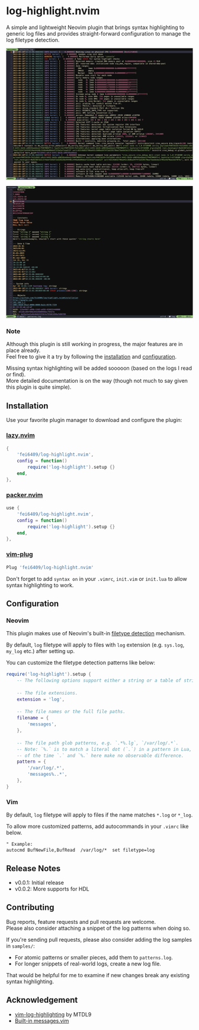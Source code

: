 # log-highlight.nvim

A simple and lightweight Neovim plugin that brings syntax highlighting to
generic log files and provides straight-forward configuration to manage the log
filetype detection.

![preview-1](./doc/images/kernel-log.png)

![preview-2](./doc/images/patterns-log.png)

### Note

Although this plugin is still working in progress, the major features are in
place already.  
Feel free to give it a try by following the [installation](#installation) and
[configuration](#configuration).

Missing syntax highlighting will be added sooooon (based on the logs I read or
find).  
More detailed documentation is on the way (though not much to say given this
plugin is quite simple).  

## Installation

Use your favorite plugin manager to download and configure the plugin:

### [lazy.nvim](https://github.com/folke/lazy.nvim)

```lua
{
    'fei6409/log-highlight.nvim',
    config = function()
        require('log-highlight').setup {}
    end,
},
```

### [packer.nvim](https://github.com/wbthomason/packer.nvim)

```lua
use {
    'fei6409/log-highlight.nvim',
    config = function()
        require('log-highlight').setup {}
    end,
},
```

### [vim-plug](https://github.com/junegunn/vim-plug)

```lua
Plug 'fei6409/log-highlight.nvim'
```

Don't forget to add `syntax on` in your `.vimrc`, `init.vim` or `init.lua` to
allow syntax highlighting to work.

## Configuration

### Neovim

This plugin makes use of Neovim's built-in [filetype
detection](https://neovim.io/doc/user/filetype.html) mechanism.  

By default, `log` filetype will apply to files with `log` extension (e.g.
`sys.log`, `my_log` etc.) after setting up.

You can customize the filetype detection patterns like below:

```lua
require('log-highlight').setup {
    -- The following options support either a string or a table of strings.

    -- The file extensions.
    extension = 'log',

    -- The file names or the full file paths.
    filename = {
        'messages',
    },

    -- The file path glob patterns, e.g. `.*%.lg`, `/var/log/.*`.
    -- Note: `%.` is to match a literal dot (`.`) in a pattern in Lua, but most
    -- of the time `.` and `%.` here make no observable difference.
    pattern = {
        '/var/log/.*',
        'messages%..*',
    },
}
```

### Vim

By default, `log` filetype will apply to files if the name matches `*.log` or
`*_log`.  

To allow more customized patterns, add autocommands in your `.vimrc` like below.

```vim
" Example:
autocmd BufNewFile,BufRead  /var/log/*  set filetype=log
```

## Release Notes

- v0.0.1: Initial release
- v0.0.2: More supports for HDL

## Contributing

Bug reports, feature requests and pull requests are welcome.  
Please also consider attaching a snippet of the log patterns when doing so.

If you're sending pull requests, please also consider adding the log samples in
`samples/`:
- For atomic patterns or smaller pieces, add them to `patterns.log`.
- For longer snippets of real-world logs, create a new log file.

That would be helpful for me to examine if new changes break any existing syntax
highlighting.

## Acknowledgement

- [vim-log-highlighting](https://github.com/MTDL9/vim-log-highlighting) by MTDL9
- [Built-in messages.vim](https://github.com/vim/vim/blob/master/runtime/syntax/messages.vim)
